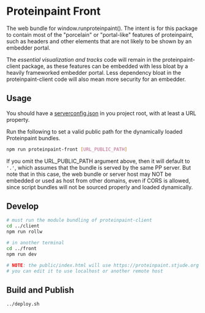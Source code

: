 # Proteinpaint Front

The web bundle for window.runproteinpaint(). The intent is for this package to contain
most of the "porcelain" or "portal-like" features of proteinpaint, such as headers
and other elements that are not likely to be shown by an embedder portal. 

The *essential visualization and tracks* code will remain in the proteinpaint-client package,
as these features can be embedded with less bloat by a heavily frameworked embedder portal.
Less dependency bloat in the proteinpaint-client code will also mean more security for
an embedder.

## Usage

You should have a [serverconfig.json](https://docs.google.com/document/d/12s4n1QSOWlxso9zK6L5aZAMuYYdX1Uz4Tu1ECW8tMsk/edit#)
in you project root, with at least a URL property.

Run the following to set a valid public path for the dynamically loaded Proteinpaint bundles.
```bash
npm run proteinpaint-front [URL_PUBLIC_PATH]
```

If you omit the URL_PUBLIC_PATH argument above, then it will default to `'.'`, which assumes that the bundle is served by 
the same PP server. But note that in this case, the web bundle or server host may NOT be embedded or used as host from 
other domains, even if CORS is allowed, since script bundles will not be sourced properly and loaded dynamically.  

## Develop

```bash
# must run the module bundling of proteinpaint-client
cd ../client
npm run rollw

# in another terminal
cd ../front
npm run dev

# NOTE: the public/index.html will use https://proteinpaint.stjude.org as runproteinpaint({host}),
# you can edit it to use localhost or another remote host
```

## Build and Publish

```bash
../deploy.sh
```
